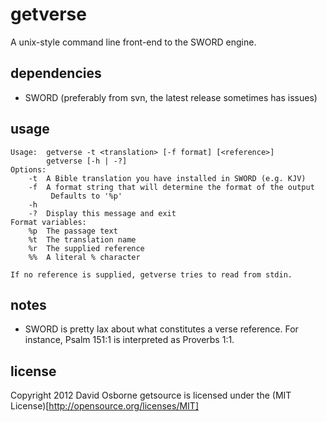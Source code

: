 getverse
========

A unix-style command line front-end to the SWORD engine.

dependencies
------------

 - SWORD (preferably from svn, the latest release sometimes has issues)

usage
-----

	Usage:	getverse -t <translation> [-f format] [<reference>]
			getverse [-h | -?]
	Options:
		-t	A Bible translation you have installed in SWORD (e.g. KJV)
		-f	A format string that will determine the format of the output
			 Defaults to '%p'
		-h
		-?	Display this message and exit
	Format variables:
		%p	The passage text
		%t	The translation name
		%r	The supplied reference
		%%	A literal % character

	If no reference is supplied, getverse tries to read from stdin.

notes
-----

 -	SWORD is pretty lax about what constitutes a verse reference. For instance,
	Psalm 151:1 is interpreted as Proverbs 1:1.
   
license
-------

Copyright 2012 David Osborne
getsource is licensed under the (MIT License)[http://opensource.org/licenses/MIT]